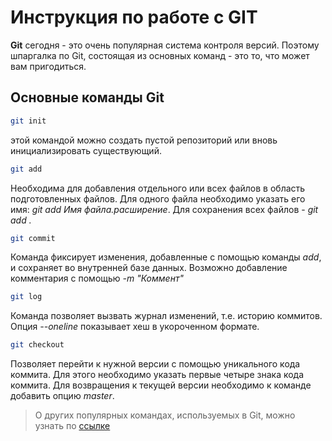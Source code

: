 # Инструкция по работе с GIT #

**Git** сегодня - это очень популярная система контроля версий. Поэтому шпаргалка по Git, состоящая из основных команд - это то, что может вам пригодиться.

## Основные команды Git

```sh
git init 
```
этой командой можно создать пустой репозиторий или вновь инициализировать существующий. 

```sh
git add 
```
Необходима для добавления отдельного или всех файлов в область подготовленных файлов. Для одного файла необходимо указать его имя: *git add Имя файла.расширение*. Для сохранения всех файлов - *git add .*

```sh
git commit 
```
Команда фиксирует изменения, добавленные с помощью команды *add*, и сохраняет во внутренней базе данных. Возможно добавление комментария с помощью *-m "Коммент"*

```sh
git log 
```
Команда позволяет вызвать журнал изменений, т.е. историю коммитов. Опция *--oneline* показывает хеш в укороченном формате.

```sh
git checkout
```
Позволяет перейти к нужной версии с помощью уникального кода коммита. Для этого необходимо указать первые четыре знака кода коммита. Для возвращения к текущей версии необходимо к команде добавить опцию *master*.

> О других популярных командах, используемых в Git, можно узнать по [ссылке](https://habr.com/ru/companies/ruvds/articles/599929/ "ссылка на хабр")
